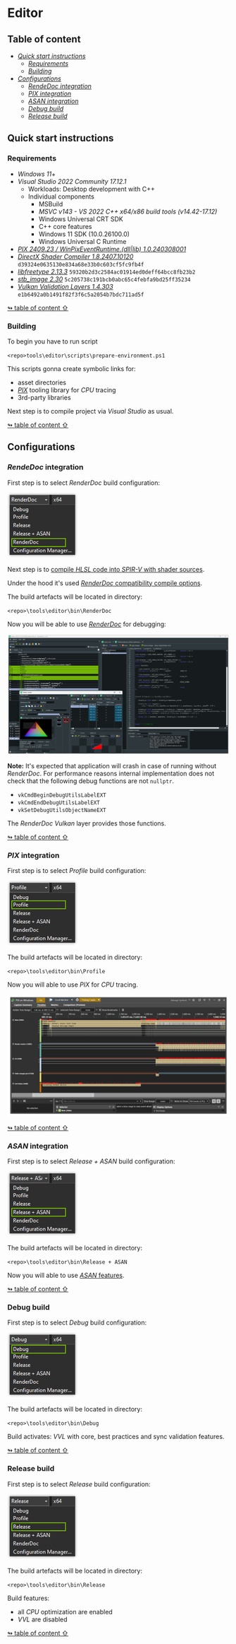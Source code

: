 # Editor

## <a id="table-of-content">Table of content</a>

- [_Quick start instructions_](#quck-start)
  - [_Requirements_](#requirements)
  - [_Building_](#building)
- [_Configurations_](#configurations)
  - [_RendeDoc integration_](#renderdoc-integration)
  - [_PIX integration_](#pix-integration)
  - [_ASAN integration_](#asan-integration)
  - [_Debug build_](#debug-build)
  - [_Release build_](#release-build)

## <a id="quck-start">Quick start instructions</a>

### <a id="requirements">Requirements</a>

* _Windows 11_+
* _Visual Studio 2022 Community 17.12.1_
  - Workloads: Desktop development with C++
  - Individual components
    - MSBuild
    - _MSVC v143 - VS 2022 C++ x64/x86 build tools (v14.42-17.12)_
    - Windows Universal CRT SDK
    - C++ core features
    - Windows 11 SDK (10.0.26100.0)
    - Windows Universal C Runtime
* [_PIX 2409.23 / WinPixEventRuntime.\(dll|lib\) 1.0.240308001_](https://devblogs.microsoft.com/pix/download/)
* [_DirectX Shader Compiler 1.8.2407.10120_](https://github.com/microsoft/DirectXShaderCompiler) `d39324e0635130e834a68e33b0c603cf5fc9fb4f`
* [_libfreetype 2.13.3_](https://gitlab.freedesktop.org/freetype/freetype) `59320b2d3c2584ac01914ed0deff64bcc8fb23b2`
* [_stb_image 2.30_](https://github.com/nothings/stb) `5c205738c191bcb0abc65c4febfa9bd25ff35234`
* [_Vulkan Validation Layers 1.4.303_](https://github.com/KhronosGroup/Vulkan-ValidationLayers) `e1b6492a0b1491f82f3f6c5a2054b7bdc711ad5f`

[↬ table of content ⇧](#table-of-content)

### <a id="building">Building</a>

To begin you have to run script

`<repo>tools\editor\scripts\prepare-environment.ps1`

This scripts gonna create symbolic links for:

- asset directories
- [_PIX_](https://devblogs.microsoft.com/pix/) tooling library for _CPU_ tracing
- 3rd-party libraries

Next step is to compile project via _Visual Studio_ as usual.

[↬ table of content ⇧](#table-of-content)

## <a id="configurations">Configurations</a>

### <a id="renderdoc-integration">_RendeDoc_ integration</a>

First step is to select _RenderDoc_ build configuration:

<img src="./images/editor-renderdoc-config.png">

Next step is to [compile _HLSL_ code into _SPIR-V_ with shader sources](./shader-compilation.md##spirv-sources).

Under the hood it's used [_RenderDoc_ compatibility compile options](./renderdoc-integration.md).

The build artefacts will be located in directory:

`<repo>\tools\editor\bin\RenderDoc`

Now you will be able to use [_RenderDoc_](https://renderdoc.org/) for debugging:

<img src="./images/editor-renderdoc.png">

**Note:** It's expected that application will crash in case of running without _RenderDoc_. For performance reasons internal implementation does not check that the following debug functions are not `nullptr`.

- `vkCmdBeginDebugUtilsLabelEXT`
- `vkCmdEndDebugUtilsLabelEXT`
- `vkSetDebugUtilsObjectNameEXT`

The _RenderDoc Vulkan_ layer provides those functions.

[↬ table of content ⇧](#table-of-content)

### <a id="pix-integration">_PIX_ integration</a>

First step is to select _Profile_ build configuration:

<img src="./images/editor-profile-config.png">

The build artefacts will be located in directory:

`<repo>\tools\editor\bin\Profile`

Now you will able to use _PIX_ for _CPU_ tracing.

<img src="./images/pix.png">

[↬ table of content ⇧](#table-of-content)

### <a id="asan-integration">_ASAN_ integration</a>

First step is to select _Release + ASAN_ build configuration:

<img src="./images/editor-asan-config.png">

The build artefacts will be located in directory:

`<repo>\tools\editor\bin\Release + ASAN`

Now you will able to use [_ASAN_ features](https://learn.microsoft.com/en-us/cpp/sanitizers/asan?view=msvc-170).

[↬ table of content ⇧](#table-of-content)

### <a id="debug-build">Debug build</a>

First step is to select _Debug_ build configuration:

<img src="./images/editor-debug-config.png">

The build artefacts will be located in directory:

`<repo>\tools\editor\bin\Debug`

Build activates: _VVL_ with core, best practices and sync validation features.

[↬ table of content ⇧](#table-of-content)

### <a id="release-build">Release build</a>

First step is to select _Release_ build configuration:

<img src="./images/editor-release-config.png">

The build artefacts will be located in directory:

`<repo>\tools\editor\bin\Release`

Build features:

- all _CPU_ optimization are enabled
- _VVL_ are disabled

[↬ table of content ⇧](#table-of-content)
